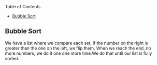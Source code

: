 <!-- TABLE OF CONTENTS -->
<summary>Table of Contents</summary>
  <ul>
    <li>
      <a href="#bubble-sort">Bubble Sort</a>
    </li>
  </ul>
  
<!-- ABOUT THE PROJECT -->
## Bubble Sort
We have a list where we compare each set, if the number on the right is greater than the one on the left, we flip them. 
When we reach the end, no more numbers, we do it one one more time.We do that until our list is fully sorted.